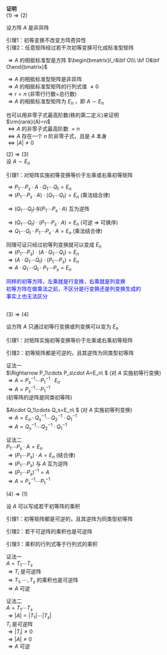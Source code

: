 **证明**  
 $(1)\Rightarrow(2)$   
  
设方阵 $A$ 是非异阵  
  
引理1：初等变换不改变方阵奇异性  
引理2：任意矩阵经过若干次初等变换可化成标准型矩阵  
  
 $\Rightarrow A$ 的相抵标准型是方阵 $\begin{bmatrix}I_r&\bf O\\\ \bf O&\bf O\end{bmatrix}$   
  
 $\Rightarrow A$ 的相抵标准型矩阵是非异阵  
 $\Rightarrow A$ 的相抵标准型矩阵的行列式值 $\neq0$   
 $\Rightarrow r=n$ (非零行行数=总行数)  
 $\Rightarrow A$ 的相抵标准型矩阵为 $E_n$ ，即 $A\sim E_n$   
  
也可以用非零子式最高阶数(秩的第二定义)来证明  
 $\rm{rank}(A)=n$   
 $\Leftrightarrow A$ 的非零子式最高阶数 $=n$   
 $\Leftrightarrow A$ 存在一个 $n$ 阶非零子式，且是 $A$ 本身  
 $\Leftrightarrow |A|\neq0$   
  
 $(2)\Rightarrow(3)$   
设 $A\sim E_n$   
  
引理1：对矩阵实施初等变换等价于左乘或右乘初等矩阵  
  
 $\Rightarrow P_1\cdots P_s\cdot A\cdot Q_1\cdots Q_t=E_n$   
 $\Rightarrow(P_1\cdots P_s\cdot A)\cdot (Q_1\cdots Q_t)=E_n$ (乘法结合律)  
  
 $\Rightarrow(Q_1\cdots Q_t)与  
(P_1\cdots P_s\cdot A)$ 互为逆阵  
  
 $\Rightarrow(Q_1\cdots Q_t)\cdot(P_1\cdots P_s\cdot A) =E_n$ (可逆 $\Rightarrow$ 可换序)  
 $\Rightarrow Q_1\cdots Q_t \cdot P_1\cdots P_s\cdot A=E_n$ (乘法结合律)  
  
同理可证只经过初等列变换就可以变成 $E_n$   
 $\Rightarrow(P_1\cdots P_s)\cdot(A\cdot Q_1\cdots Q_t)=E_n$   
 $\Rightarrow(A\cdot Q_1\cdots Q_t)\cdot(P_1\cdots P_s)=E_n$   
 $\Rightarrow A\cdot Q_1\cdots Q_t\cdot P_1\cdots P_s=E_n$   
  
<font color=blue>  
同样的初等方阵，左乘就是行变换，右乘就是列变换<div>  
初等方阵在做乘法之前，不区分是行变换还是列变换生成的<div>  
事实上也无法区分</font><br/><br/>  
  
 $(3)\Rightarrow(4)$   
  
设方阵 $A$ 只通过初等行变换或列变换可以变为 $E_n$   
  
引理1：对矩阵实施初等变换等价于左乘或右乘初等矩阵  
  
引理2：初等矩阵都是可逆的，且其逆阵为同类型初等阵  
  
证法一  
 $\Rightarrow P_1\cdots P_s\cdot A=E_n\ $ (对 $A$ 实施初等行变换)  
 $\Rightarrow A=P_s^{-1}\cdots P_1^{-1}\cdot E_n$   
 $\Rightarrow A=P_s^{-1}\cdots P_1^{-1}$   
(初等阵的逆阵是同类初等阵)  
  
 $A\cdot Q_1\cdots Q_s=E_n\ $ (对 $A$ 实施初等列变换)  
 $\Rightarrow A=E_n\cdot Q_s^{-1}  
\cdots Q_2^{-1}\cdot Q_1^{-1}$   
 $\Rightarrow A=Q_s^{-1}  
\cdots Q_2^{-1}\cdot Q_1^{-1}$   
  
证法二  
 $P_1\cdots P_s\cdot A=E_n$   
 $\Rightarrow(P_1\cdots P_s)\cdot A=E_n$ (结合律)  
 $\Rightarrow(P_1\cdots P_s)$ 与 $A$ 互为逆阵  
 $\Rightarrow (P_1\cdots P_s)^{-1}=A$   
 $\Rightarrow A=P_s^{-1}\cdots P_1^{-1}$   
  
 $(4)\Rightarrow(1)$   
  
设 $A$ 可以写成若干初等阵的乘积  
  
引理1：初等矩阵都是可逆的，且其逆阵为同类型初等阵  
  
引理2：若干可逆阵的乘积也是可逆阵  
  
引理3：乘积的行列式等于行列式的乘积  
  
证法一  
 $A=T_1\cdots T_s$   
 $\Rightarrow T_i$ 是可逆阵  
 $\Rightarrow T_1,\cdots,T_s$  的乘积也是可逆阵  
 $\Rightarrow A$ 可逆  
  
证法二  
 $A=T_1\cdots T_s$   
 $\Rightarrow|A|=|T_1|\cdots |T_s|$   
 $T_i$ 是可逆阵  
 $\Rightarrow |T_i|\neq0$   
 $\Rightarrow |A|\neq0$   
 $\Rightarrow A$ 可逆  
